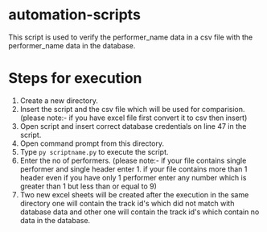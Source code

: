 # automation-scripts
This script is used to verify the performer_name data in a csv file with the performer_name data in the database.
# Steps for execution
1. Create a new directory.
2. Insert the script and the csv file which will be used for comparision.(please note:- if you have excel file first convert it to csv then insert)
3. Open script and insert correct database credentials on line 47 in the script.
4. Open command prompt from this directory.
5. Type ```py scriptname.py``` to execute the script.
6. Enter the no of performers. (please note:- if your file contains single performer and single header enter 1. if your file contains more than 1 header even if you have only 1 performer enter any number which is greater than 1 but less than or equal to 9) 
7. Two new excel sheets will be created after the execution in the same directory one will contain the track id's which did not match with database data and other one will contain the track id's which contain no data in the database. 
